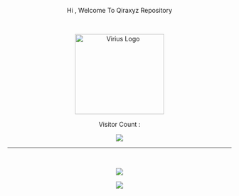 <p align="center" weight="500" size="1000">Hi , Welcome To Qiraxyz Repository</p>
<br>
<p align="center"><a href="http://qira.eu.org" target="_blank"><img src="https://i.ibb.co/gt8XvvN/logo-viriustrade.png" width="200" height="180" alt="Virius Logo"></a></p>
<p align="center">Visitor Count :</p>
<p align="center"><img src="https://profile-counter.glitch.me/qiraxyz/count.svg"></p>
<hr>
<br>
<p align="center"><img src="https://github-readme-stats.vercel.app/api?username=qiraxyz&show_icons=true&theme=merkos"></p>
<p align="center"><img src="https://github-readme-stats.vercel.app/api/top-langs/?username=qiraxyz&theme=merkos&layout=compact"></p>
